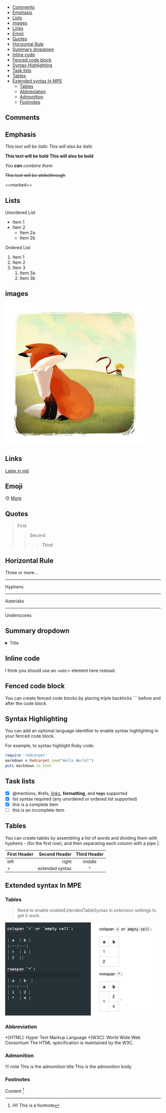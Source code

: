 - [Comments](#comments)
- [Emphasis](#emphasis)
- [Lists](#lists)
- [images](#images)
- [Links](#links)
- [Emoji](#emoji)
- [Quotes](#quotes)
- [Horizontal Rule](#horizontal-rule)
- [Summary dropdown](#summary-dropdown)
- [Inline code](#inline-code)
- [Fenced code block](#fenced-code-block)
- [Syntax Highlighting](#syntax-highlighting)
- [Task lists](#task-lists)
- [Tables](#tables)
- [Extended syntax In MPE](#extended-syntax-in-mpe)
  - [Tables](#tables-1)
  - [Abbreviation](#abbreviation)
  - [Admonition](#admonition)
  - [Footnotes](#footnotes)

## Comments
<!-- You can not see me! -->

## Emphasis

*This text will be italic*
_This will also be italic_

**This text will be bold**
__This will also be bold__

_You **can** combine them_

~~This text will be strikethrough~~

==marked==

## Lists
Unordered List

- Item 1
- Item 2
  - Item 2a
  - Item 2b
  
Ordered List
1. Item 1
1. Item 2
1. Item 3
   1. Item 3a
   2. Item 3b

## images
![Fox](image/2021-11-05-18-34-18.png)

## Links
[Latex in md](https://orangex4.cool/post/notes-in-markdown/#%E6%95%B0%E5%AD%A6%E5%85%AC%E5%BC%8F%E6%94%AF%E6%8C%81)
<!-- https://github.com - automatic! -->

## Emoji
:blush:
[More](https://gist.github.com/rxaviers/7360908)


## Quotes
> First
>> Second
>>> Third

## Horizontal Rule
Three or more...

---

Hyphens

***

Asterisks

___

Underscores

## Summary dropdown
<details>
  <summary>Title</summary>
  Contend here
</details>

## Inline code
I think you should use an
`<addr>` element here instead.

## Fenced code block
You can create fenced code blocks by placing triple backticks ``` before and after the code block.

## Syntax Highlighting
You can add an optional language identifier to enable syntax highlighting in your fenced code block.

For example, to syntax highlight Ruby code:
```ruby
require 'redcarpet'
markdown = Redcarpet.new("Hello World!")
puts markdown.to_html
```

## Task lists
- [x] @mentions, #refs, [links](), **formatting**, and <del>tags</del> supported
- [x] list syntax required (any unordered or ordered list supported)
- [x] this is a complete item
- [ ] this is an incomplete item

## Tables
You can create tables by assembling a list of words and dividing them with hyphens - (for the first row), and then separating each column with a pipe |:

|First Header | Second Header | Third Header|
|:--- | ---:|:---:|
|left | right | middle|
| > | extended syntax | ^ |

## Extended syntax In MPE
### Tables
> Need to enable enableExtendedTableSyntax in extension settings to get it work.

![](image/2021-11-05-17-49-00.png)
### Abbreviation
*[HTML]: Hyper Text Markup Language
*[W3C]: World Wide Web Consortium
The HTML specification is maintained by the W3C.

### Admonition
!!! note This is the admonition title
    This is the admonition body

### Footnotes
Content [^1]

[^1]: Hi! This is a footnote
